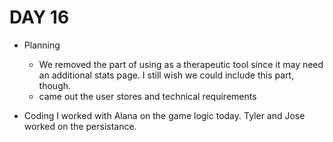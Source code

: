 # DAY 16
- Planning
  * We removed the part of using as a therapeutic tool since it may need an additional stats page.
  I still wish we could include this part, though.  
  * came out the user stores and technical requirements

- Coding
I worked with Alana on the game logic today. Tyler and Jose worked on the persistance.
